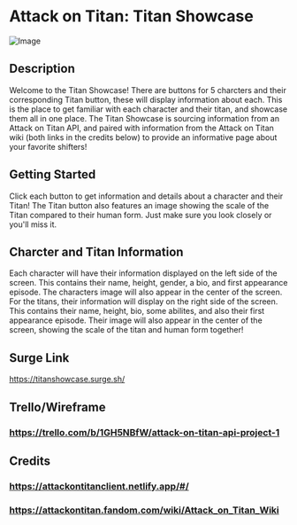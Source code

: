 # Attack on Titan: Titan Showcase
![Image](https://wireframe.cc/XOJtTU)

## Description

Welcome to the Titan Showcase! There are buttons for 5 charcters and their corresponding Titan button, these will display information about each. This is the place to get familiar with each character and their titan, and showcase them all in one place. The Titan Showcase is sourcing information from an Attack on Titan API, and paired with information from the Attack on Titan wiki (both links in the credits below) to provide an informative page about your favorite shifters!

## Getting Started

Click each button to get information and details about a character and their Titan! The Titan button also features an image showing the scale of the Titan compared to their human form. Just make sure you look closely or you'll miss it.

## Charcter and Titan Information

Each character will have their information displayed on the left side of the screen. This contains their name, height, gender, a bio, and first appearance episode. The characters image will also appear in the center of the screen. For the titans, their information will display on the right side of the screen. This contains their name, height, bio, some abilites, and also their first appearance episode. Their image will also appear in the center of the screen, showing the scale of the titan and human form together!

## Surge Link
https://titanshowcase.surge.sh/

## Trello/Wireframe
### https://trello.com/b/1GH5NBfW/attack-on-titan-api-project-1

## Credits
### https://attackontitanclient.netlify.app/#/
### https://attackontitan.fandom.com/wiki/Attack_on_Titan_Wiki
